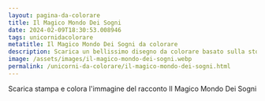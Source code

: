 ```yaml
---
layout: pagina-da-colorare
title: Il Magico Mondo Dei Sogni
date: 2024-02-09T18:30:53.008946
tags: unicornidacolorare
metatitle: Il Magico Mondo Dei Sogni da colorare
description: Scarica un bellissimo disegno da colorare basato sulla storia Il Magico Mondo Dei Sogni
image: /assets/images/il-magico-mondo-dei-sogni.webp
permalink: /unicorni-da-colorare/il-magico-mondo-dei-sogni.html
---
```

Scarica stampa e colora l'immagine del racconto Il Magico Mondo Dei Sogni
